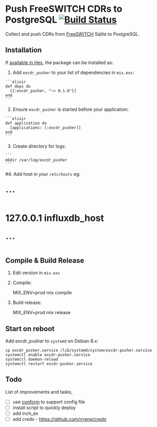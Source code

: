 # Push FreeSWITCH CDRs to PostgreSQL [![Build Status](https://travis-ci.org/areski/excdr-pusher.svg?branch=master)](https://travis-ci.org/areski/excdr_pusher_influxdb)


Collect and push CDRs from [FreeSWITCH](https://freeswitch.org/) Sqlite to PostgreSQL.


## Installation

If [available in Hex](https://hex.pm/docs/publish), the package can be installed as:

  1. Add `excdr_pusher` to your list of dependencies in `mix.exs`:

    ```elixir
    def deps do
      [{:excdr_pusher, "~> 0.1.0"}]
    end
    ```

  2. Ensure `excdr_pusher` is started before your application:

    ```elixir
    def application do
      [applications: [:excdr_pusher]]
    end
    ```

  3. Create directory for logs:

    ```
    mkdir /var/log/excdr_pusher
    ```

  #4. Add host in your `/etc/hosts` eg:
  #
  #  ```
  #  127.0.0.1     influxdb_host
  #  ```


## Compile & Build Release

  1. Edit version in `mix.exs`


  2. Compile:

      MIX_ENV=prod mix compile


  3. Build release:

      MIX_ENV=prod mix release



## Start on reboot

  Add excdr_pusher to `systemd` on Debian 8.x:

  ```
  cp excdr_pusher.service /lib/systemd/system/excdr-pusher.service
  systemctl enable excdr-pusher.service
  systemctl daemon-reload
  systemctl restart excdr-pusher.service
  ```

## Todo

List of improvements and tasks,

- [ ] use [conform](https://github.com/bitwalker/conform) to support config file
- [ ] install script to quickly deploy
- [ ] add inch_ex
- [ ] add credo - https://github.com/rrrene/credo
